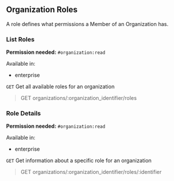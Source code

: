 ## Organization Roles

A role defines what permissions a Member of an Organization has.

### List Roles

**Permission needed:** `#organization:read`

Available in:

* enterprise

`GET` Get all available roles for an organization

> GET organizations/:organization_identifier/roles


### Role Details

**Permission needed:** `#organization:read`

Available in:

* enterprise

`GET` Get information about a specific role for an organization

> GET organizations/:organization_identifier/roles/:identifier

